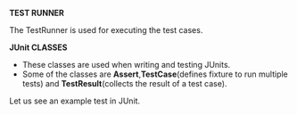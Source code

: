 
<b>TEST RUNNER</b>

The TestRunner is used for executing the test cases.

<b>JUnit CLASSES</b>

- These classes are used when writing and testing JUnits.
- Some of the classes are <b>Assert</b>,<b>TestCase</b>(defines fixture to run multiple tests) and <b>TestResult</b>(collects the result of a test case).

Let us see an example test in JUnit.
